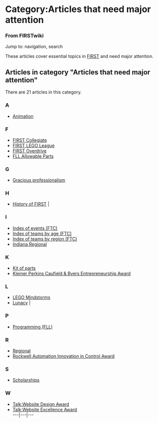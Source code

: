 
# Category:Articles that need major attention

### From FIRSTwiki

Jump to: navigation, search

These articles cover essential topics in [FIRST](FIRST "FIRST" )
and need major attention.

  

## Articles in category "Articles that need major attention"

There are 21 articles in this category.

### A

  * [Animation](Animation "Animation" )

### F

  * [FIRST Collegiate](FIRST_Collegiate "FIRST Collegiate" )
  * [FIRST LEGO League](FIRST_LEGO_League "FIRST LEGO League" )
  * [FIRST Overdrive](FIRST_Overdrive "FIRST Overdrive" )
  * [FLL Allowable Parts](FLL_Allowable_Parts "FLL Allowable Parts" )

### G

  * [Gracious professionalism](Gracious_professionalism "Gracious professionalism" )

### H

  * [History of FIRST](History_of_FIRST "History of FIRST" )
|

### I

  * [Index of events (FTC)](Index_of_events_%28FTC%29 "Index of events \(FTC\)" )
  * [Index of teams by age (FTC)](Index_of_teams_by_age_%28FTC%29 "Index of teams by age \(FTC\)" )
  * [Index of teams by region (FTC)](Index_of_teams_by_region_%28FTC%29 "Index of teams by region \(FTC\)" )
  * [Indiana Regional](Indiana_Regional "Indiana Regional" )

### K

  * [Kit of parts](Kit_of_parts "Kit of parts" )
  * [Kleiner Perkins Caufield & Byers Entrepreneurship Award](Kleiner_Perkins_Caufield_%26_Byers_Entrepreneurship_Award "Kleiner Perkins Caufield & Byers Entrepreneurship Award" )

### L

  * [LEGO Mindstorms](LEGO_Mindstorms "LEGO Mindstorms" )
  * [Lunacy](Lunacy "Lunacy" )
|

### P

  * [Programming (FLL)](Programming_%28FLL%29 "Programming \(FLL\)" )

### R

  * [Regional](Regional "Regional" )
  * [Rockwell Automation Innovation in Control Award](Rockwell_Automation_Innovation_in_Control_Award "Rockwell Automation Innovation in Control Award" )

### S

  * [Scholarships](Scholarships "Scholarships" )

### W

  * [Talk:Website Design Award](Talk:Website_Design_Award "Talk:Website Design Award" )
  * [Talk:Website Excellence Award](Talk:Website_Excellence_Award "Talk:Website Excellence Award" )  
---|---|---  
  
